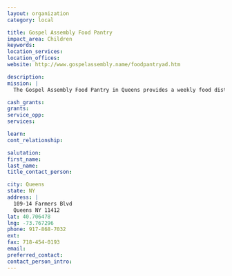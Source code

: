 ```yaml
---
layout: organization
category: local

title: Gospel Assembly Food Pantry
impact_area: Children
keywords: 
location_services: 
location_offices: 
website: http://www.gospelassembly.name/foodpantryad.htm

description: 
mission: |
  The Gospel Assembly Food Pantry in Queens provides a weekly food distribution program for people in need of emergency food assistance due to financial hardship and unforseen circumstances beyond their control.

cash_grants: 
grants: 
service_opp: 
services: 

learn: 
cont_relationship: 

salutation: 
first_name: 
last_name: 
title_contact_person: 

city: Queens
state: NY
address: |
  109-14 Farmers Blvd  
  Queens NY 11412
lat: 40.706478
lng: -73.767296
phone: 917-868-7032
ext: 
fax: 718-454-0193
email: 
preferred_contact: 
contact_person_intro: 
---
```

